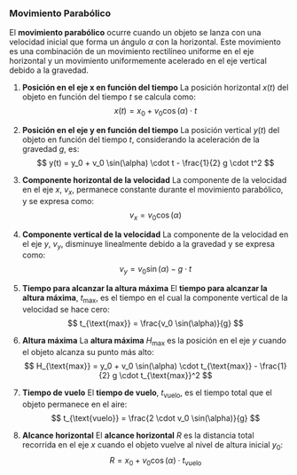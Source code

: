 ### Movimiento Parabólico

El **movimiento parabólico** ocurre cuando un objeto se lanza con una velocidad inicial que forma un ángulo $\alpha$ con la horizontal. Este movimiento es una combinación de un movimiento rectilíneo uniforme en el eje horizontal y un movimiento uniformemente acelerado en el eje vertical debido a la gravedad.

1. **Posición en el eje x en función del tiempo**
   La posición horizontal $x(t)$ del objeto en función del tiempo $t$ se calcula como:
   $$
   x(t) = x_0 + v_0 \cos(\alpha) \cdot t
   $$

2. **Posición en el eje y en función del tiempo**
   La posición vertical $y(t)$ del objeto en función del tiempo $t$, considerando la aceleración de la gravedad $g$, es:
   $$
   y(t) = y_0 + v_0 \sin(\alpha) \cdot t - \frac{1}{2} g \cdot t^2
   $$

3. **Componente horizontal de la velocidad**
   La componente de la velocidad en el eje $x$, $v_x$, permanece constante durante el movimiento parabólico, y se expresa como:
   $$
   v_x = v_0 \cos(\alpha)
   $$

4. **Componente vertical de la velocidad**
   La componente de la velocidad en el eje $y$, $v_y$, disminuye linealmente debido a la gravedad y se expresa como:
   $$
   v_y = v_0 \sin(\alpha) - g \cdot t
   $$

5. **Tiempo para alcanzar la altura máxima**
   El **tiempo para alcanzar la altura máxima**, $t_{\text{max}}$, es el tiempo en el cual la componente vertical de la velocidad se hace cero:
   $$
   t_{\text{max}} = \frac{v_0 \sin(\alpha)}{g}
   $$

6. **Altura máxima**
   La **altura máxima** $H_{\text{max}}$ es la posición en el eje $y$ cuando el objeto alcanza su punto más alto:
   $$
   H_{\text{max}} = y_0 + v_0 \sin(\alpha) \cdot t_{\text{max}} - \frac{1}{2} g \cdot t_{\text{max}}^2
   $$

7. **Tiempo de vuelo**
   El **tiempo de vuelo**, $t_{\text{vuelo}}$, es el tiempo total que el objeto permanece en el aire:
   $$
   t_{\text{vuelo}} = \frac{2 \cdot v_0 \sin(\alpha)}{g}
   $$

8. **Alcance horizontal**
   El **alcance horizontal** $R$ es la distancia total recorrida en el eje $x$ cuando el objeto vuelve al nivel de altura inicial $y_0$:
   $$
   R = x_0 + v_0 \cos(\alpha) \cdot t_{\text{vuelo}}
   $$
